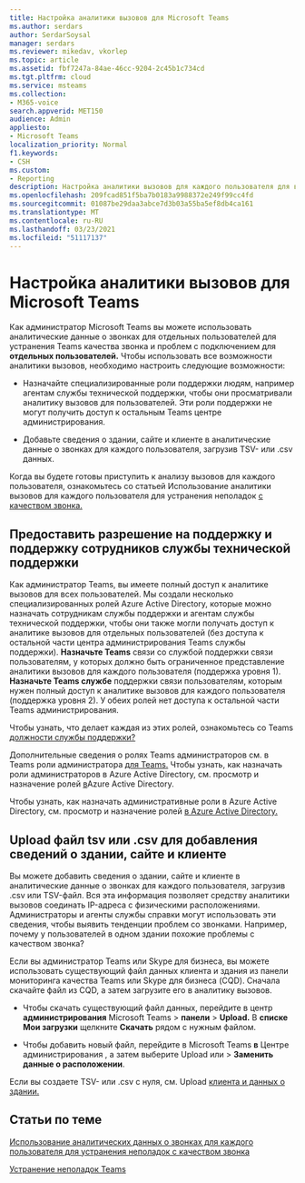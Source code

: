 ```yaml
---
title: Настройка аналитики вызовов для Microsoft Teams
ms.author: serdars
author: SerdarSoysal
manager: serdars
ms.reviewer: mikedav, vkorlep
ms.topic: article
ms.assetid: fbf7247a-84ae-46cc-9204-2c45b1c734cd
ms.tgt.pltfrm: cloud
ms.service: msteams
ms.collection:
- M365-voice
search.appverid: MET150
audience: Admin
appliesto:
- Microsoft Teams
localization_priority: Normal
f1.keywords:
- CSH
ms.custom:
- Reporting
description: Настройка аналитики вызовов для каждого пользователя для выявления и устранения Microsoft Teams проблем с качеством звонка.
ms.openlocfilehash: 209fcad851f5ba7b0183a9988372e249f99cc4fd
ms.sourcegitcommit: 01087be29daa3abce7d3b03a55ba5ef8db4ca161
ms.translationtype: MT
ms.contentlocale: ru-RU
ms.lasthandoff: 03/23/2021
ms.locfileid: "51117137"
---
```

# <a name="set-up-call-analytics-for-microsoft-teams"></a>Настройка аналитики вызовов для Microsoft Teams

Как администратор Microsoft Teams вы можете использовать аналитические данные о звонках для отдельных пользователей для устранения Teams качества звонка и проблем с подключением для **отдельных пользователей.** Чтобы использовать все возможности аналитики вызовов, необходимо настроить следующие возможности:
  
- Назначайте специализированные роли поддержки людям, например агентам службы технической поддержки, чтобы они просматривали аналитику вызовов для пользователей. Эти роли поддержки не могут получить доступ к остальным Teams центре администрирования. 
    
- Добавьте сведения о здании, сайте и клиенте в аналитические данные о звонках для каждого пользователя, загрузив TSV- или .csv данных.
    
Когда вы будете готовы приступить к анализу вызовов для каждого пользователя, ознакомьтесь со статьей Использование аналитики вызовов для каждого пользователя для устранения неполадок [с качеством звонка.](use-call-analytics-to-troubleshoot-poor-call-quality.md)
  
## <a name="give-permission-to-support-and-helpdesk-staff"></a>Предоставить разрешение на поддержку и поддержку сотрудников службы технической поддержки

Как администратор Teams, вы имеете полный доступ к аналитике вызовов для всех пользователей. Мы создали несколько специализированных ролей Azure Active Directory, которые можно назначать сотрудникам службы поддержки и агентам службы технической поддержки, чтобы они также могли получать доступ к аналитике вызовов для отдельных пользователей (без доступа к остальной части центра администрирования Teams службы поддержки). **Назначьте Teams** связи со службой поддержки связи пользователям, у которых должно быть ограниченное представление аналитики вызовов для каждого пользователя (поддержка уровня 1). **Назначьте Teams службе** поддержки связи пользователям, которым нужен полный доступ к аналитике вызовов для каждого пользователя (поддержка уровня 2). У обеих ролей нет доступа к остальной части Teams администрирования.

Чтобы узнать, что делает каждая из этих ролей, ознакомьтесь со Teams [должности службы поддержки?](use-call-analytics-to-troubleshoot-poor-call-quality.md#what-does-each-teams-support-role-do)

Дополнительные сведения о ролях Teams администраторов см. в Teams роли администратора [для Teams.](using-admin-roles.md) Чтобы узнать, как назначать роли администраторов в Azure Active Directory, см. просмотр и назначение ролей [в](/Azure/active-directory/users-groups-roles/directory-manage-roles-portal)Azure Active Directory.

Чтобы узнать, как назначать административные роли в Azure Active Directory, см. просмотр и назначение ролей [в Azure Active Directory.](/azure/active-directory/users-groups-roles/directory-manage-roles-portal)

## <a name="upload-a-tsv-or-csv-file-to-add-building-site-and-tenant-information"></a>Upload файл tsv или .csv для добавления сведений о здании, сайте и клиенте

Вы можете добавить сведения о здании, сайте и клиенте в аналитические данные о звонках для каждого пользователя, загрузив .csv или TSV-файл. Вся эта информация позволяет средству аналитики вызовов соединать IP-адреса с физическими расположениями. Администраторы и агенты службы справки могут использовать эти сведения, чтобы выявить тенденции проблем со звонками. Например, почему у пользователей в одном здании похожие проблемы с качеством звонка? 

Если вы администратор Teams или Skype для бизнеса, вы можете использовать существующий файл данных клиента и здания из панели мониторинга качества Teams или Skype для бизнеса (CQD). Сначала скачайте файл из CQD, а затем загрузите его в аналитику вызовов. 

- Чтобы скачать существующий файл данных, перейдите в центр **администрирования** Microsoft Teams  >  **панели**  >  **Upload.** В **списке Мои загрузки** щелкните **Скачать** рядом с нужным файлом. 

- Чтобы добавить новый файл, перейдите в Microsoft Teams **в** Центре администрирования , а затем выберите Upload или  >   **Заменить данные о расположении**. 
  
Если вы создаете TSV- или .csv с нуля, см. Upload [клиента и данных о здании.](CQD-upload-tenant-building-data.md)
  
## <a name="related-topics"></a>Статьи по теме

[Использование аналитических данных о звонках для каждого пользователя для устранения неполадок с качеством звонка](use-call-analytics-to-troubleshoot-poor-call-quality.md)

[Устранение неполадок Teams](/MicrosoftTeams/troubleshoot/teams)